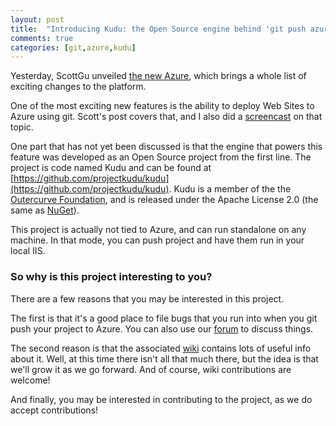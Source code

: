 ```yaml
---
layout: post
title:  "Introducing Kudu: the Open Source engine behind 'git push azure master'"
comments: true
categories: [git,azure,kudu]
---
```



Yesterday, ScottGu unveiled [the new Azure](http://weblogs.asp.net/scottgu/archive/2012/06/07/meet-the-new-windows-azure.aspx), which brings a whole list of exciting changes to the platform.

One of the most exciting new features is the ability to deploy Web Sites to Azure using git. Scott's post covers that, and I also did a [screencast](http://www.youtube.com/watch?v=72SAHWUHnzA&amp;hd=1) on that topic.

One part that has not yet been discussed is that the engine that powers this feature was developed as an Open Source project from the first line. The project is code named Kudu and can be found at [https://github.com/projectkudu/kudu](https://github.com/projectkudu/kudu). Kudu is a member of the the [Outercurve Foundation](http://www.outercurve.org/), and is released under the Apache License 2.0 (the same as [NuGet](http://nuget.codeplex.com)).

This project is actually not tied to Azure, and can run standalone on any machine. In that mode, you can push project and have them run in your local IIS.

### So why is this project interesting to you?

There are a few reasons that you may be interested in this project.

The first is that it's a good place to file bugs that you run into when you git push your project to Azure. You can also use our [forum](http://social.msdn.microsoft.com/Forums/en-US/azuregit) to discuss things.

The second reason is that the associated [wiki](https://github.com/projectkudu/kudu/wiki) contains lots of useful info about it. Well, at this time there isn't all that much there, but the idea is that we'll grow it as we go forward. And of course, wiki contributions are welcome!

And finally, you may be interested in contributing to the project, as we do accept contributions!

